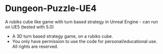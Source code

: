 # Dungeon-Puzzle-UE4
A rubiks cube like game with turn based strategy in Unreal Engine - can run on UE5 (tested with 5.0)

- A 3D turn based strategy game, on a rubiks cube.
- You only have permission to use the code for personal/educational use. All rights are reserved.
